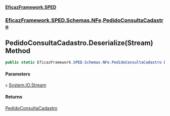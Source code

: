 #### [EficazFramework.SPED](EficazFrameworkSPED.md 'EficazFramework SPED')
### [EficazFramework.SPED.Schemas.NFe](EficazFramework.SPED.Schemas.NFe.md 'EficazFramework.SPED.Schemas.NFe').[PedidoConsultaCadastro](EficazFramework.SPED.Schemas.NFe/PedidoConsultaCadastro.md 'EficazFramework.SPED.Schemas.NFe.PedidoConsultaCadastro')

## PedidoConsultaCadastro.Deserialize(Stream) Method

```csharp
public static EficazFramework.SPED.Schemas.NFe.PedidoConsultaCadastro Deserialize(System.IO.Stream s);
```
#### Parameters

<a name='EficazFramework.SPED.Schemas.NFe.PedidoConsultaCadastro.Deserialize(System.IO.Stream).s'></a>

`s` [System.IO.Stream](https://docs.microsoft.com/en-us/dotnet/api/System.IO.Stream 'System.IO.Stream')

#### Returns
[PedidoConsultaCadastro](EficazFramework.SPED.Schemas.NFe/PedidoConsultaCadastro.md 'EficazFramework.SPED.Schemas.NFe.PedidoConsultaCadastro')
